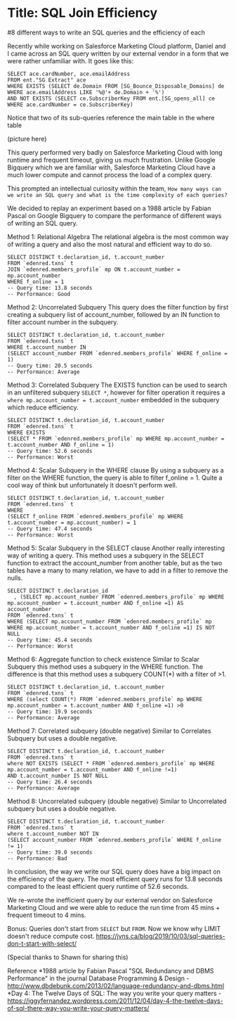 # Title: SQL Join Efficiency

#8 different ways to write an SQL queries and the efficiency of each

Recently while working on Salesforce Marketing Cloud platform, Daniel and I came across an SQL query written by our external vendor in a form that we were rather unfamiliar with. It goes like this:

```
SELECT ace.cardNumber, ace.emailAddress
FROM ent."SG Extract" ace
WHERE EXISTS (SELECT de.Domain FROM [SG_Bounce_Disposable_Domains] de WHERE ace.emailAddress LIKE '%@'+ de.Domain + '%')
AND NOT EXISTS (SELECT ce.SubscriberKey FROM ent.[SG_opens_all] ce WHERE ace.cardNumber = ce.SubscriberKey)
```

Notice that two of its sub-queries reference the main table in the where table

(picture here)

This query performed very badly on Salesforce Marketing Cloud with long runtime and frequent timeout, giving us much frustration. Unlike Google Bigquery which we are familiar with, Salesforce Marketing Cloud have a much lower compute and cannot process the load of a complex query.

This prompted an intellectual curiosity within the team, `How many ways can we write an SQL query and what is the time complexity of each queries?`

We decided to replay an experiment based on a 1988 article by Fabian Pascal on Google Bigquery to compare the performance of different ways of writing an SQL query.

Method 1: Relational Algebra
The relational algebra is the most common way of writing a query and also the most natural and efficient way to do so.
```
SELECT DISTINCT t.declaration_id, t.account_number
FROM `edenred.txns` t
JOIN `edenred.members_profile` mp ON t.account_number = mp.account_number
WHERE f_online = 1
-- Query time: 13.8 seconds
-- Performance: Good
```
​Method 2: Uncorrelated Subquery
This query does the filter function by first creating a subquery list of account_number, followed by an IN function to filter account number in the subquery.
```
SELECT DISTINCT t.declaration_id, t.account_number
FROM `edenred.txns` t
WHERE t.account_number IN
(SELECT account_number FROM `edenred.members_profile` WHERE f_online = 1)
-- Query time: 20.5 seconds
-- Performance: Average
```

Method 3: Correlated Subquery
The EXISTS function can be used to search in an unfiltered subquery `SELECT *`, however for filter operation it requires a `where mp.account_number = t.account_number` embedded in the subquery which reduce efficiency.
```
SELECT DISTINCT t.declaration_id, t.account_number
FROM `edenred.txns` t
WHERE EXISTS
(SELECT * FROM `edenred.members_profile` mp WHERE mp.account_number = t.account_number AND f_online = 1)
-- Query time: 52.6 seconds
-- Performance: Worst
```

Method 4: Scalar Subquery in the WHERE clause
By using a subquery as a filter on the WHERE function, the query is able to filter f_online = 1. Quite a cool way of think but unfortunately it doesn't perform well.
```
SELECT DISTINCT t.declaration_id, t.account_number
FROM `edenred.txns` t
WHERE
(SELECT f_online FROM `edenred.members_profile` mp WHERE t.account_number = mp.account_number) = 1
-- Query time: 47.4 seconds
-- Performance: Worst
```

Method 5: Scalar Subquery in the SELECT clause
Another really interesting way of writing a query. This method uses a subquery in the SELECT function to extract the account_number from another table, but as the two tables have a many to many relation, we have to add in a filter to remove the nulls.
```
SELECT DISTINCT t.declaration_id
  , (SELECT mp.account_number FROM `edenred.members_profile` mp WHERE mp.account_number = t.account_number AND f_online =1) AS account_number
FROM `edenred.txns` t
WHERE (SELECT mp.account_number FROM `edenred.members_profile` mp WHERE mp.account_number = t.account_number AND f_online =1) IS NOT NULL
-- Query time: 45.4 seconds
-- Performance: Worst
```

Method 6: Aggregate function to check existence
Similar to Scalar Subquery this method uses a subquery in the WHERE function. The difference is that this method uses a subquery COUNT(*) with a filter of >1.
```
SELECT DISTINCT t.declaration_id, t.account_number
FROM `edenred.txns` t
WHERE (select COUNT(*) FROM `edenred.members_profile` mp WHERE mp.account_number = t.account_number AND f_online =1) >0
-- Query time: 19.9 seconds
-- Performance: Average
```

Method 7: Correlated subquery (double negative)
Similar to Correlates Subquery but uses a double negative.
```
SELECT DISTINCT t.declaration_id, t.account_number
FROM `edenred.txns` t
where NOT EXISTS (SELECT * FROM `edenred.members_profile` mp WHERE mp.account_number = t.account_number AND f_online !=1)
AND t.account_number IS NOT NULL
-- Query time: 26.4 seconds
-- Performance: Average
```

Method 8: Uncorrelated subquery (double negative)
Similar to Uncorrelated subquery but uses a double negative.
```
SELECT DISTINCT t.declaration_id, t.account_number
FROM `edenred.txns` t
where t.account_number NOT IN
(SELECT account_number FROM `edenred.members_profile` WHERE f_online != 1)
-- Query time: 39.0 seconds
-- Performance: Bad
```

In conclusion, the way we write our SQL query does have a big impact on the efficiency of the query. The most efficient query runs for 13.8 seconds compared to the least efficient query runtime of 52.6 seconds.

We re-wrote the inefficient query by our external vendor on Salesforce Marketing Cloud and we were able to reduce the run time from 45 mins + frequent timeout to 4 mins.

Bonus: Queries don't start from `SELECT` but `FROM`. Now we know why LIMIT doesn't reduce compute cost.
https://jvns.ca/blog/2019/10/03/sql-queries-don-t-start-with-select/

(Special thanks to Shawn for sharing this)


Reference
*1988 article by Fabian Pascal "SQL Redundancy and DBMS Performance" in the journal Database Programming & Design - http://www.dbdebunk.com/2013/02/language-redundancy-and-dbms.html
*Day 4: The Twelve Days of SQL: The way you write your query matters - https://iggyfernandez.wordpress.com/2011/12/04/day-4-the-twelve-days-of-sql-there-way-you-write-your-query-matters/
